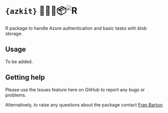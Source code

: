 # `{azkit}` 🌊🔑📂📦![R](https://www.r-project.org/favicon-32x32.png)

R package to handle Azure authentication and basic tasks with blob storage.

## Usage

To be added.

## Getting help

Please use the Issues feature here on GitHub to report any bugs or problems.

Alternatively, to raise any questions about the package contact
[Fran Barton](mailto:francis.barton@nhs.net).
